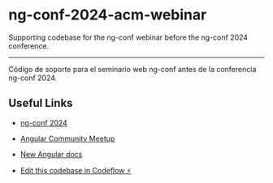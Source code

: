 # ng-conf-2024-acm-webinar

Supporting codebase for the ng-conf webinar before the ng-conf 2024 conference.

---

Código de soporte para el seminario web ng-conf antes de la conferencia ng-conf 2024.

## Useful Links

* [ng-conf 2024](https://ng-conf.org/)

* [Angular Community Meetup](https://angularcommunity.net/)

* [New Angular docs](https://angular.dev/)

* [Edit this codebase in Codeflow ⚡️](https://stackblitz.com/~/github.com/AngularCommunityMeetup/ng-conf-2024-acm-webinar)